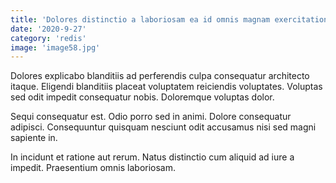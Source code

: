 ```yaml
---
title: 'Dolores distinctio a laboriosam ea id omnis magnam exercitationem.'
date: '2020-9-27'
category: 'redis'
image: 'image58.jpg'
---
```


Dolores explicabo blanditiis ad perferendis culpa consequatur architecto itaque. Eligendi blanditiis placeat voluptatem reiciendis voluptates. Voluptas sed odit impedit consequatur nobis. Doloremque voluptas dolor.
 Sequi consequatur est. Odio porro sed in animi. Dolore consequatur adipisci. Consequuntur quisquam nesciunt odit accusamus nisi sed magni sapiente in.
 In incidunt et ratione aut rerum. Natus distinctio cum aliquid ad iure a impedit. Praesentium omnis laboriosam.
